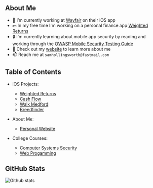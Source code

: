 ## About Me

- 📱 I’m currently working at [Wayfair](https://www.wayfair.com) on their iOS app
- 💵 In my free time I'm working on a personal finance app [Weighted Returns](https://github.com/samhollingsworth/weighted-returns)
- 🔒 I’m currently learning about mobile app security by reading and working through the [OWASP Mobile Security Testing Guide](https://mobile-security.gitbook.io/mobile-security-testing-guide/)
- 📄 Check out my [website](https://samhollingsworth.github.io) to learn more about me
- 📫 Reach me at `samhollingsworth@fastmail.com`

## Table of Contents
* iOS Projects:
  + [Weighted Returns](https://github.com/samhollingsworth/weighted-returns#readme)
  + [Cash Flow](https://github.com/samhollingsworth/CashFlow#readme)
  + [Walk Medford](https://github.com/walkMedfordiOS/iOSapp#readme)
  + [Breedfinder](https://github.com/samhollingsworth/BreedFinder#readme)
  
* About Me:
  + [Personal Website](https://github.com/samhollingsworth/samhollingsworth.github.io)

* College Courses:
  + [Computer Systems Security](https://github.com/samhollingsworth/Computer-Systems-Security)
  + [Web Progamming](https://github.com/samhollingsworth/Web-Programming)
  

## GitHub Stats
![Github stats](https://github-readme-stats.vercel.app/api?username=samhollingsworth)
